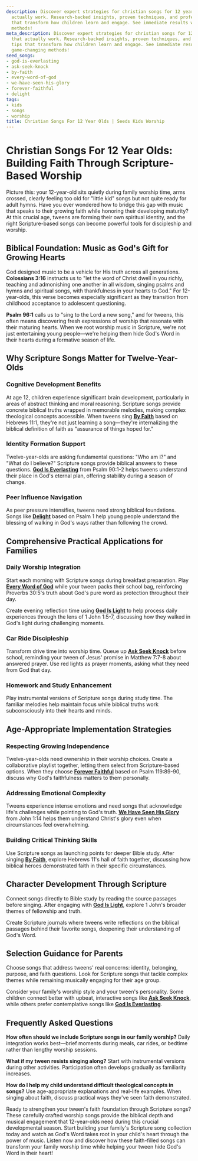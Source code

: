 ```yaml
---
description: Discover expert strategies for christian songs for 12 year olds that
  actually work. Research-backed insights, proven techniques, and professional tips
  that transform how children learn and engage. See immediate results with these game-changing
  methods!
meta_description: Discover expert strategies for christian songs for 12 year olds
  that actually work. Research-backed insights, proven techniques, and professional
  tips that transform how children learn and engage. See immediate results with these
  game-changing methods!
seed_songs:
- god-is-everlasting
- ask-seek-knock
- by-faith
- every-word-of-god
- we-have-seen-his-glory
- forever-faithful
- delight
tags:
- kids
- songs
- worship
title: Christian Songs For 12 Year Olds | Seeds Kids Worship
---
```

# Christian Songs For 12 Year Olds: Building Faith Through Scripture-Based Worship

Picture this: your 12-year-old sits quietly during family worship time, arms crossed, clearly feeling too old for "little kid" songs but not quite ready for adult hymns. Have you ever wondered how to bridge this gap with music that speaks to their growing faith while honoring their developing maturity? At this crucial age, tweens are forming their own spiritual identity, and the right Scripture-based songs can become powerful tools for discipleship and worship.

## Biblical Foundation: Music as God's Gift for Growing Hearts

God designed music to be a vehicle for His truth across all generations. **Colossians 3:16** instructs us to "let the word of Christ dwell in you richly, teaching and admonishing one another in all wisdom, singing psalms and hymns and spiritual songs, with thankfulness in your hearts to God." For 12-year-olds, this verse becomes especially significant as they transition from childhood acceptance to adolescent questioning.

**Psalm 96:1** calls us to "sing to the Lord a new song," and for tweens, this often means discovering fresh expressions of worship that resonate with their maturing hearts. When we root worship music in Scripture, we're not just entertaining young people—we're helping them hide God's Word in their hearts during a formative season of life.

## Why Scripture Songs Matter for Twelve-Year-Olds

### Cognitive Development Benefits

At age 12, children experience significant brain development, particularly in areas of abstract thinking and moral reasoning. Scripture songs provide concrete biblical truths wrapped in memorable melodies, making complex theological concepts accessible. When tweens sing **[By Faith](https://seedskidsworship.com/product/trust-vol-11-releases-april-10-2018/)** based on Hebrews 11:1, they're not just learning a song—they're internalizing the biblical definition of faith as "assurance of things hoped for."

### Identity Formation Support

Twelve-year-olds are asking fundamental questions: "Who am I?" and "What do I believe?" Scripture songs provide biblical answers to these questions. **[God Is Everlasting](https://seedskidsworship.com/product/god-is-everlasting-psalm-901-2-2/)** from Psalm 90:1-2 helps tweens understand their place in God's eternal plan, offering stability during a season of change.

### Peer Influence Navigation

As peer pressure intensifies, tweens need strong biblical foundations. Songs like **[Delight](https://seedskidsworship.com/product/seeds-of-character-vol-6/)** based on Psalm 1 help young people understand the blessing of walking in God's ways rather than following the crowd.

## Comprehensive Practical Applications for Families

### Daily Worship Integration

Start each morning with Scripture songs during breakfast preparation. Play **[Every Word of God](https://seedskidsworship.com/product/every-word-of-god-proverbs-305-2/)** while your tween packs their school bag, reinforcing Proverbs 30:5's truth about God's pure word as protection throughout their day.

Create evening reflection time using **[God Is Light](https://seedskidsworship.com/product/god-is-light-1-john-15-7/)** to help process daily experiences through the lens of 1 John 1:5-7, discussing how they walked in God's light during challenging moments.

### Car Ride Discipleship

Transform drive time into worship time. Queue up **[Ask Seek Knock](https://seedskidsworship.com/product/ask-seek-knock-matthew-77-8-2/)** before school, reminding your tween of Jesus' promise in Matthew 7:7-8 about answered prayer. Use red lights as prayer moments, asking what they need from God that day.

### Homework and Study Enhancement

Play instrumental versions of Scripture songs during study time. The familiar melodies help maintain focus while biblical truths work subconsciously into their hearts and minds.

## Age-Appropriate Implementation Strategies

### Respecting Growing Independence

Twelve-year-olds need ownership in their worship choices. Create a collaborative playlist together, letting them select from Scripture-based options. When they choose **[Forever Faithful](https://seedskidsworship.com/product/forever-faithful-psalm-11989-90/)** based on Psalm 119:89-90, discuss why God's faithfulness matters to them personally.

### Addressing Emotional Complexity

Tweens experience intense emotions and need songs that acknowledge life's challenges while pointing to God's truth. **[We Have Seen His Glory](https://seedskidsworship.com/product/we-have-seen-his-glory-john-114-esv/)** from John 1:14 helps them understand Christ's glory even when circumstances feel overwhelming.

### Building Critical Thinking Skills

Use Scripture songs as launching points for deeper Bible study. After singing **[By Faith](https://seedskidsworship.com/product/trust-vol-11-releases-april-10-2018/)**, explore Hebrews 11's hall of faith together, discussing how biblical heroes demonstrated faith in their specific circumstances.

## Character Development Through Scripture

Connect songs directly to Bible study by reading the source passages before singing. After engaging with **[God Is Light](https://seedskidsworship.com/product/god-is-light-1-john-15-7/)**, explore 1 John's broader themes of fellowship and truth.

Create Scripture journals where tweens write reflections on the biblical passages behind their favorite songs, deepening their understanding of God's Word.

## Selection Guidance for Parents

Choose songs that address tweens' real concerns: identity, belonging, purpose, and faith questions. Look for Scripture songs that tackle complex themes while remaining musically engaging for their age group.

Consider your family's worship style and your tween's personality. Some children connect better with upbeat, interactive songs like **[Ask Seek Knock](https://seedskidsworship.com/product/ask-seek-knock-matthew-77-8-2/)**, while others prefer contemplative songs like **[God Is Everlasting](https://seedskidsworship.com/product/god-is-everlasting-psalm-901-2-2/)**.

## Frequently Asked Questions

**How often should we include Scripture songs in our family worship?** Daily integration works best—brief moments during meals, car rides, or bedtime rather than lengthy worship sessions.

**What if my tween resists singing along?** Start with instrumental versions during other activities. Participation often develops gradually as familiarity increases.

**How do I help my child understand difficult theological concepts in songs?** Use age-appropriate explanations and real-life examples. When singing about faith, discuss practical ways they've seen faith demonstrated.

Ready to strengthen your tween's faith foundation through Scripture songs? These carefully crafted worship songs provide the biblical depth and musical engagement that 12-year-olds need during this crucial developmental season. Start building your family's Scripture song collection today and watch as God's Word takes root in your child's heart through the power of music. Listen now and discover how these faith-filled songs can transform your family worship time while helping your tween hide God's Word in their heart!

<script type="application/ld+json">
{
  "@context": "https://schema.org",
  "@type": "Article",
  "headline": "Christian Songs For 12 Year Olds",
  "author": {
    "@type": "Organization",
    "name": "Seeds Kids Worship"
  },
  "publisher": {
    "@type": "Organization",
    "name": "Seeds Kids Worship",
    "logo": {
      "@type": "ImageObject",
      "url": "https://seedskidsworship.com/logo.png"
    }
  },
  "datePublished": "2025-09-04T10:26:32.887722",
  "dateModified": "2025-09-04T10:26:32.887743",
  "description": "Discover expert strategies for christian songs for 12 year olds that actually work. Research-backed insights, proven techniques, and professional tips that tran",
  "mainEntityOfPage": {
    "@type": "WebPage",
    "@id": "https://seedskidsworship.com/activities/christian-songs-for-12-year-olds/"
  }
}
</script>

<script type="application/ld+json">
{
  "@context": "https://schema.org",
  "@type": "Product",
  "name": "God Is Everlasting",
  "description": "Based on Psalm 90:1-2, this song proclaims that from everlasting to everlasting the Lord is God, reminding kids that God is eternal and our dwelling place for all generations.",
  "url": "https://seedskidsworship.com/product/god-is-everlasting-psalm-901-2-2/",
  "brand": {
    "@type": "Brand",
    "name": "Seeds Kids Worship"
  },
  "category": "Children's Christian Music",
  "album": "The Character of God"
}
</script>

<script type="application/ld+json">
{
  "@context": "https://schema.org",
  "@type": "Product",
  "name": "Ask Seek Knock",
  "description": "Interactive worship song teaching children Jesus' promise about asking, seeking, and knocking in prayer",
  "url": "https://seedskidsworship.com/product/ask-seek-knock-matthew-77-8-2/",
  "brand": {
    "@type": "Brand",
    "name": "Seeds Kids Worship"
  },
  "category": "Children's Christian Music",
  "album": "Seeds of Courage"
}
</script>

<script type="application/ld+json">
{
  "@context": "https://schema.org",
  "@type": "Product",
  "name": "By Faith",
  "description": "Faith-building song teaching that faith is assurance of things hoped for and that without faith it's impossible to please God",
  "url": "https://seedskidsworship.com/product/trust-vol-11-releases-april-10
